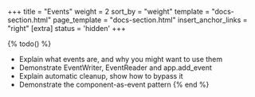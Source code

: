 +++
title = "Events"
weight = 2
sort_by = "weight"
template = "docs-section.html"
page_template = "docs-section.html"
insert_anchor_links = "right"
[extra]
status = 'hidden'
+++

{% todo() %}

* Explain what events are, and why you might want to use them
* Demonstrate EventWriter, EventReader and app.add_event
* Explain automatic cleanup, show how to bypass it
* Demonstrate the component-as-event pattern
{% end %}
